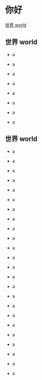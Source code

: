 # 你好

[世界 world](#世界-world)
 
## 世界 world

- a

- a

- a

- a

- a

- a

- a

- a

## 世界 world

- a

- a

- a

- a

- a

- a

- a

- a

- a

- a

- a

- a

- a

- a

- a

- a

- a

- a

- a

- a

- a

- a

- a

- a

